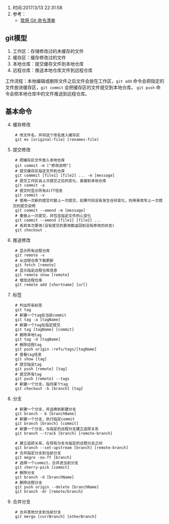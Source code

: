 ##   
1. 时间:2017/3/13 22:31:58 
2. 参考：  
	* [常用 Git 命令清单](http://www.ruanyifeng.com/blog/2015/12/git-cheat-sheet.html)

## git模型
  
1. 工作区：存储修改过的未缓存的文件
2. 缓存区：缓存修改过的文件
3. 本地仓库：提交缓存文件到本地仓库
4. 远程仓库：推送本地仓库文件到远程仓库

工作流程：本地编辑或删除文件之后文件会放在工作区，`git add` 命令会把指定的文件放进缓存区，`git commit` 会把缓存区的文件提交到本地仓库。 `git push` 命令会把本地仓库中的文件推送到远程仓库。
 
## 基本命令  


4. 缓存修改

		# 改文件名，并将这个改名放入缓存区
		git mv [original-file] [renames-file]
5. 提交修改
	
		# 把缓存区文件放入本地仓库
		git commit -m ["修改说明"]
		# 提交缓存区指定文件到仓库
		git commmit [file1] [file2] ... -m [message]
		# 提交工作区自上次提交之后的变化，直接到本地仓库
		git commit -a 
		# 提交时显示所有diff信息
		git commit -v
		# 使用一次新的提交代替上一次提交，如果代码没有发生任何变化，则用来改写上一次提交的提交说明
		git commit --amend -m [message]
		# 重做上一次提交，并包含指定文件的心变化
		git commit --amend [file1] [file2] ...
		# 丢弃本次更改(没有提交的更改都返回到没有修改的状态)
		git checkout .

6. 推送修改
	
		# 显示所有远程仓库
		git remote -v
		# 从远程仓库下载更新
		git fetch [remote]
		# 显示指定远程仓库信息
		git remote show [remote]
		# 增加远程仓库
		git remote add [shortname] [url]

7. 标签

		# 列出所有标签
		git tag
		# 新建一个tag在当前commit
		git tag -a [tagName]
		# 新建一个tag在指定提交
		git tag [tagName] [commit]
		# 删除本地tag
		git tag -d [tagName]
		# 删除远程tag
		git push origin :refs/tags/[tagName]
		# 查看tag信息
		git show [tag] 
		# 提交指定tag
		git push [remote] [tag]
		# 提交所有tag
		git push [remote] --tags
		# 新建一个分支，指向某个tag
		git checkout -b [branch] [tag]
8. 分支  

		# 新建一个分支，并且换到新建分支
		git branch - b [branchName]
		# 新建一个分支，执行指定commit
		git branch [branch] [commit]
		# 新建一个分支，与指定的远程分支建立追踪关系
		git branch --track [branch] [remote-branch]

		# 建立追踪关系，在现有分支与指定的远程分支之间
		git branch --set-upstream [branch] [remote-branch]
		# 合并指定分支到当前分支
		git megre -no-ff [branch]
		# 选择一个commit，合并进当前分支
		git cherry-pick [commit]
		# 删除分支
		git branch -d [branchName]
		# 删除远程分支
		git push origin --delete [branchName]
		git branch -dr [remote/branch]
9. 合并分支

		# 合并其他分支到当前分支
		git merge [currBranch] [otherBranch]

